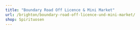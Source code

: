 ```yaml
---
title: "Boundary Road Off Licence & Mini Market"
url: /brighton/boundary-road-off-licence-und-mini-market/
shop: Spirituosen
---
```


